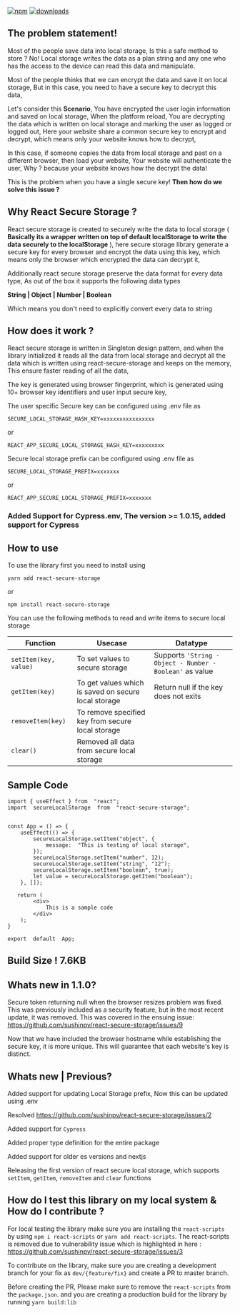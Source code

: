 [![npm](https://img.shields.io/npm/v/react-secure-storage.svg)](https://www.npmjs.com/package/react-secure-storage) [![downloads](https://img.shields.io/npm/dm/react-secure-storage.svg)](http://npm-stat.com/charts.html?package=react-secure-storage)

## The problem statement!

Most of the people save data into local storage, Is this a safe method to store ? No! Local storage writes the data as a plan string and any one who has the access to the device can read this data and manipulate. 

Most of the people thinks that we can encrypt the data and save it on local storage, But in this case, you need to have a secure key to decrypt this data, 

Let's consider this **Scenario**, You have encrypted the user login information and saved on local storage, When the platform reload, You are decrypting the data which is written on local storage and marking the user as logged or logged out, Here your website share a common secure key to encrypt and decrypt,  which means only your website knows how to decrypt, 

In this case, if someone copies the data from local storage and past on a different browser, then load your website, Your website will authenticate the user, Why ? because your website knows how the decrypt the data!

This is the problem when you have a single secure key! **Then how do we solve this issue ?**



## Why React Secure Storage ?

React secure storage is created to securely write the data to local storage ( **Basically its a wrapper written on top of default localStorage to write the data securely to the localStorage** ), here secure storage library generate a secure key for every browser and encrypt the data using this key, which means only the browser which encrypted the data can decrypt it, 

Additionally react secure storage preserve the data format for every data type, As out of the box it supports the following data types 

**String | Object | Number | Boolean**

Which means you don't need to explicitly convert every data to string



## How does it work ?

React secure storage is written in Singleton design pattern, and when the library initialized it reads all the data from local storage and decrypt all the data which is written using react-secure-storage and keeps on the memory, This ensure faster reading of all the data,

The key is generated using browser fingerprint, which is generated using 10+ browser key identifiers and user input secure key,

The user specific Secure key can be configured using  .env file as

    SECURE_LOCAL_STORAGE_HASH_KEY=xxxxxxxxxxxxxxxx

or

	REACT_APP_SECURE_LOCAL_STORAGE_HASH_KEY=xxxxxxxxx


Secure local storage prefix can be configured using .env file as

	SECURE_LOCAL_STORAGE_PREFIX=xxxxxxx
or

	REACT_APP_SECURE_LOCAL_STORAGE_PREFIX=xxxxxxx

### Added Support for Cypress.env, The version >= 1.0.15, added support for Cypress


## How to use

To use the library first you need to install using 

    yarn add react-secure-storage

or

    npm install react-secure-storage

You can use the following methods to read and write items to secure local storage

|         Function       |Usecase                          | Datatype                         |
|----------------|-------------------------------|-----------------------------|
|`setItem(key, value)` |To set values to secure storage            |Supports `'String - Object - Number - Boolean'` as value            |
|`getItem(key)`        |To get values which is saved on secure local storage           | Return null if the key does not exits           |
|`removeItem(key)`          | To remove specified key from secure local storage|  |
|`clear()`          | Removed all data from secure local storage|  |




## Sample Code

    
    import { useEffect } from  "react";
    import  secureLocalStorage  from  "react-secure-storage";
    
      
    const App = () => {
	    useEffect(() => {
		    secureLocalStorage.setItem("object", {
			    message:  "This is testing of local storage",
		    });
		    secureLocalStorage.setItem("number", 12);
		    secureLocalStorage.setItem("string", "12");
		    secureLocalStorage.setItem("boolean", true);
		    let value = secureLocalStorage.getItem("boolean");
		}, []);
    
	   return (
		    <div>
			    This is a sample code
		    </div>
		);
    }
    
    export  default  App;


## Build Size ! 7.6KB

## Whats new in 1.1.0?

Secure token returning null when the browser resizes problem was fixed. This was previously included as a security feature, but in the most recent update, it was removed. This was covered in the ensuing issue: https://github.com/sushinpv/react-secure-storage/issues/9

Now that we have included the browser hostname while establishing the secure key, it is more unique. This will guarantee that each website's key is distinct.

## Whats new | Previous?

Added support for updating Local Storage prefix, Now this can be updated using .env

Resolved https://github.com/sushinpv/react-secure-storage/issues/2

Added support for `Cypress`

Added proper type definition for the entire package

Added support for older es versions and nextjs

Releasing the first version of react secure local storage, which supports `setItem`, `getItem`, `removeItem` and `clear` functions 

## How do I test this library on my local system & How do I contribute ?

For local testing the library make sure you are installing the `react-scripts` by using `npm i react-scripts` or `yarn add react-scripts`. 
The react-scripts is removed due to vulnerability issue which is highlighted in here : https://github.com/sushinpv/react-secure-storage/issues/3

To contribute on the library, make sure you are creating a development branch for your fix as `dev/{feature/fix}` and create a PR to master branch.

Before creating the PR, Please make sure to remove the `react-scripts` from the `package.json`. and you are creating a production build for the library by running `yarn build:lib`
